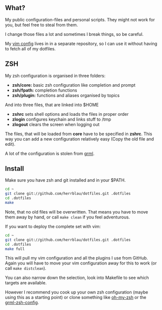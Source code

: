 
## What?

My public configuration-files and personal scripts. They might not work for
you, but feel free to steal from them.

I change those files a lot and sometimes I break things, so be careful.

My [vim config](https://github.com/poxar/vimfiles) lives in in a separate
repository, so I can use it without having to fetch all of my dotfiles.

## ZSH

My zsh configuration is organised in three folders:

* **zsh/core:** basic zsh configuration like completion and prompt
* **zsh/fpath:** completion functions
* **zsh/plugin:** functions and aliases organised by topics

And into three files, that are linked into $HOME

* **zshrc** sets shell options and loads the files in proper order
* **zlogin** configures keychain and links stuff to /tmp
* **zlogout** clears the screen when logging out

The files, that will be loaded from **core** have to be specified in **zshrc**.
This way you can add a new configuration relatively easy (Copy the old file and
edit).

A lot of the configuration is stolen from [grml](http://grml.org/zsh/).

## Install

Make sure you have zsh and git installed and in your $PATH.

```sh
cd ~
git clone git://github.com/herrblau/dotfiles.git .dotfiles
cd .dotfiles
make
```

Note, that no old files will be overwritten. That means you have to move them
away by hand, or call `make clean` if you feel adventurous.


If you want to deploy the complete set with vim:

```sh
cd ~
git clone git://github.com/herrblau/dotfiles.git .dotfiles
cd .dotfiles
make full
```

This will pull my vim configuration and all the plugins I use from GitHub.
Again you will have to move your vim configuration away for this to work (or
call `make distclean`).

You can also narrow down the selection, look into Makefile to see which targets
are available.

However I recommend you cook up your own zsh configuration (maybe using this as
a starting point) or clone something like
[oh-my-zsh](https://github.com/robbyrussell/oh-my-zsh) or the
[grml-zsh-config](http://grml.org/zsh/).

